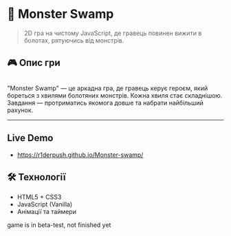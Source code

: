 ﻿# 🧟 Monster Swamp

> 2D гра на чистому JavaScript, де гравець повинен вижити в болотах, рятуючись від монстрів.

## 🎮 Опис гри

## 

"Monster Swamp" — це аркадна гра, де гравець керує героєм, який бореться з хвилями болотяних монстрів. Кожна хвиля стає складнішою. Завдання — протриматись якомога довше та набрати найбільший рахунок.

---

## Live Demo
- https://r1derpush.github.io/Monster-swamp/

## 🛠 Технології

- HTML5 + CSS3  
- JavaScript (Vanilla)
- Анімації та таймери

game is in beta-test, not finished yet
